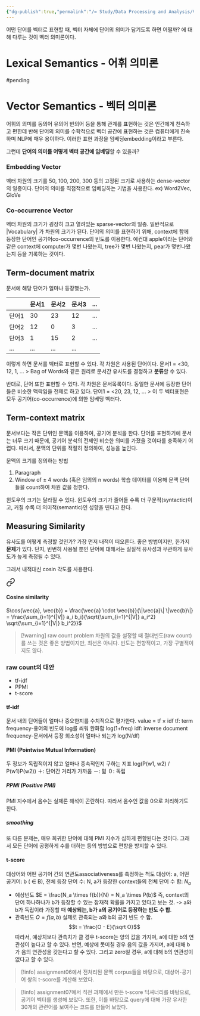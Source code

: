 ```yaml
---
{"dg-publish":true,"permalink":"/= Study/Data Processing and Analysis/Vector Semantics/","created":"2023-12-28T19:05:44.000+09:00","updated":"2025-03-13T21:13:35.772+09:00"}
---
```



어떤 단어를 벡터로 표현할 때, 벡터 자체에 단어의 의미가 담기도록 하면 어떨까? 에 대해 다루는 것이 벡터 의미론이다.

# Lexical Semantics - 어휘 의미론
#pending 


# Vector Semantics - 벡터 의미론

어휘의 의미를 동의어 유의어 반의어 등을 통해 관계를 표현하는 것은 인간에게 친숙하고 편한데 반해 단어의 의미를 수학적으로 벡터 공간에 표현하는 것은 컴퓨터에게 친숙하며 NLP에 매우 용이하다. 이러한 표현 과정을 임베딩embedding이라고 부른다.

그런데 **단어의 의미를 어떻게 벡터 공간에 임베딩**할 수 있을까?
### Embedding Vector
벡터 차원의 크기를 50, 100, 200, 300 등의 고정된 크기로 사용하는 dense-vector의 일종이다.
단어의 의미를 직접적으로 임베딩하는 기법을 사용한다.
ex) Word2Vec, GloVe

### Co-occurrence Vector
벡터 차원의 크기가 굉장히 크고 열려있는 sparse-vector의 일종. 일반적으로 |Vocabulary| 가 차원의 크기가 된다. 단어의 의미를 표현하기 위해, context에 함께 등장한 단어인 공기어co-occurrence의 빈도를 이용한다.
예컨대 apple이라는 단어와 같은 context에 computer가 몇번 나왔는지, tree가 몇번 나왔는지, pear가 몇번나왔는지 등을 기록하는 것이다.

## Term-document matrix
문서에 해당 단어가 얼마나 등장했는가.

| | 문서1 | 문서2 | 문서3 |... |
| - | - | - | - | -|
| 단어1 | 30 | 23 | 12 |...|
| 단어2 | 12 | 0 | 3 |...|
| 단어3 | 1 | 15 | 2 |...|
|...|...|...|...|

이렇게 하면 문서를 벡터로 표현할 수 있다. 각 차원은 사용된 단어이다.
문서1 = <30, 12, 1, ... >
Bag of Words와 같은 원리로 문서간 유사도를 결정하고 **분류**할 수 있다.

반대로, 단어 또한 표현할 수 있다. 각 차원은 문서목록이다. 동일한 문서에 등장한 단어들은 비슷한 맥락임을 전제로 하고 있다.
단어1 = <20, 23, 12, ... >
이 두 벡터표현은 모두 공기어(co-occurrence)에 의한 임베딩 벡터다.

## Term-context matrix
문서보다는 작은 단위인 문맥을 이용하여, 공기어 분석을 한다. 단어를 표현하기에 문서는 너무 크기 때문에, 공기어 분석의 전제인 비슷한 의미를 가졌을 것이다를 충족하기 어렵다. 따라서, 문맥의 단위를 적절히 정의하여, 성능을 높인다.

문맥의 크기를 정의하는 방법
1. Paragraph
2. Window of ± 4 words (혹은 임의의 n words)
학습 데이터를 이용해 문맥 단어들을 count하여 차원 값을 정한다.

윈도우의 크기는 달라질 수 있다. 윈도우의 크기가 줄어들 수록 더 구문적(syntactic)이고, 커질 수록 더 의미적(semantic)인 성향을 띤다고 한다.

## Measuring Similarity
유사도를 어떻게 측정할 것인가?
가장 먼저 내적이 떠오른다. 좋은 방법이지만, 한가지 **문제**가 있다.
단지, 빈번히 사용될 뿐인 단어에 대해서는 실질적 유사성과 무관하게 유사도가 높게 측정될 수 있다.

그래서 내적대신 cosin 각도를 사용한다.

<div class="transclusion internal-embed is-loaded"><a class="markdown-embed-link" href="/study/data-processing-and-analysis/text-classification/#cosine-similarity" aria-label="Open link"><svg xmlns="http://www.w3.org/2000/svg" width="24" height="24" viewBox="0 0 24 24" fill="none" stroke="currentColor" stroke-width="2" stroke-linecap="round" stroke-linejoin="round" class="svg-icon lucide-link"><path d="M10 13a5 5 0 0 0 7.54.54l3-3a5 5 0 0 0-7.07-7.07l-1.72 1.71"></path><path d="M14 11a5 5 0 0 0-7.54-.54l-3 3a5 5 0 0 0 7.07 7.07l1.71-1.71"></path></svg></a><div class="markdown-embed">



#### Cosine similarity
$\cos(\vec{a}, \vec{b}) = \frac{\vec{a} \cdot \vec{b}}{\|\vec{a}\| \|\vec{b}\|} = \frac{\sum_{i=1}^{|V|} a_i b_i}{\sqrt{\sum_{i=1}^{|V|} a_i^2} \sqrt{\sum_{i=1}^{|V|} b_i^2}}$


</div></div>


>[!warning] raw count problem
> 차원의 값을 설정할 때 절대빈도(raw count)를 쓰는 것은 좋은 방법이지만, 최선은 아니다.
> 빈도는 편향적이고, 가장 구별적이지도 않다.

### raw count의 대안
- tf-idf
- PPMI
- t-score

#### tf-idf
문서 내의 단어들이 얼마나 중요한지를 수치적으로 평가한다.
value = tf × idf
tf: term frequency-용어의 빈도에 log를 씌워 완화함 log(1+freq)
idf: inverse document frequency-문서에서 등장 희소성이 얼마나 되는가 log(N/df)

#### PMI (Pointwise Mutual Information)
두 정보가 독립적이지 않고 얼마나 종속적인지 구하는 지표 log(P(w1, w2) / P(w1)P(w2))
＋: 단어간 거리가 가까움
－: 멂
０: 독립
##### PPMI (Positive PMI)
PMI 지수에서 음수는 실제론 해석이 곤란하다. 따라서 음수인 값을 0으로 처리하기도 한다.
##### smoothing
또 다른 문제는, 매우 희귀한 단어에 대해 PMI 지수가 심하게 편향된다는 것이다. 그래서 모든 단어에 공평하게 수를 더하는 등의 방법으로 편향을 방지할 수 있다.

#### t-score
대상어와 어떤 공기어 간의 연관도associativeness를 측정하는 척도
대상어: a, 어떤 공기어: b ( $\in$ B), 전체 등장 단어 수: N, a가 등장한 context들의 전체 단어 수 합: $N_a$

- 예상빈도 $E = \frac{N_a \times f(b)}{N} = N_a \times P(b)$
	즉, context의 단어 하나하나가 b가 등장할 수 있는 잠재적 확률을 가지고 있다고 보는 것. -> a와 b가 독립이라 가정할 때 **예상되는, b가 a의 공기어로 등장하는 빈도 수 합**.
- 관측빈도 $O = f(a, b)$
	실제로 관측되는 a와 b의 공기 빈도 수 합.
$$t = \frac{O - E}{\sqrt O}$$
따라서, 예상치보다 관측치가 클 경우 t-score는 양의 값을 가지며, a에 대한 b의 연관성이 높다고 할 수 있다. 반면, 예상에 못미칠 경우 음의 값을 가지며, a에 대해 b가 음의 연관성을 갖는다고 할 수 있다. 그리고 zero일 경우, a에 대해 b의 연관성이 없다고 할 수 있다.

>[!info]
>assignment06에서 전처리된 문맥 corpus들을 바탕으로, 대상어-공기어 쌍의 t-score를 계산해 보았다.

>[!info]
>assignment07에서 직전 과제에서 만든 t-score 딕셔너리를 바탕으로, 공기어 벡터를 생성해 보았다. 또한, 이를 바탕으로 query에 대해 가장 유사한 30개의 관련어를 보여주는 코드를 만들어 보았다.

